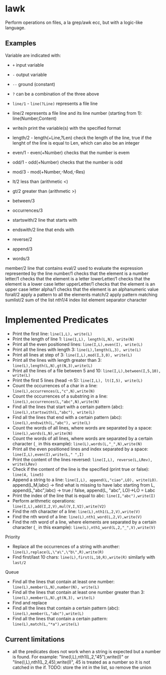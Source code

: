 # lawk
Perform operations on files, a la grep/awk ecc, but with a logic-like language.

## Examples
Variable are indicated with:
- `+` input variable
- `-` output variable
- `--` ground (constant)
- `?` can be a combination of the three above

- `line/1` - `line(?Line)` represents a file line
- line/2 represents a file line and its line number (starting from 1): line(Number,Content)
- write/n print the variable(s) with the specified format
- length/2 - length(+Line,?Len) check the length of the line, true if the lenght of the line is equal to Len, which can also be an integer
- even/1 - even(+Number) checks that the number is evem
- odd/1 - odd(+Number) checks that the number is odd
- mod/3 - mod(+Number,-Mod,-Res)
- lt/2 less than (arithmetic <)
- gt/2 greater than (arithmetic >)
- between/3
- occurrences/3
- startswith/2 line that starts with
- endswith/2 line that ends with
- reverse/2
- append/3
- words/3

member/2 line that contains
eval/2 used to evaluate the expression represented by the line
number/1 checks that the element is a number
letter/1 checks that the element is a letter
lowerLetter/1 checks that the element is a lower case letter
upperLetter/1 checks that the element is an upper case letter
alpha/1 checks that the element is an alphanumeric value
forall/2 apply a pattern to all the elements
match/2 apply pattern matching
sumlist/2 sum of the list
nth1/4 index list element separator character

# Implemented Predicates
- Print the first line: `line(1,L), write(L)`
- Print the length of line 1: `line(1,L), length(L,N), write(N)`
- Print all the even positioned lines: `line(I,L),even(I), write(L)`
- Print all the lines with length 3: `line(L),length(L,3), write(L)`
- Print all lines at step of 3: `line(I,L),mod(I,3,0), write(L)`
- Print all the lines with length greater than 3: `line(L),length(L,N),gt(N,3),write(L)` 
- Print all the lines of a file between 5 and 10: `line(I,L),between(I,5,10), write(L)`
- Print the first 5 lines (head -n 5): `line(I,L), lt(I,5), write(L)`
- Count the occurrences of a char in a line: `line(L),occurrences(L,"c",N),write(N)`
- Count the occurrences of a substring in a line: `line(L),occurrences(L,"abc",N),write(N)`
- Find all the lines that start with a certain pattern (abc): `line(L),startswith(L,"abc"), write(L)`
- Find all the lines that end with a certain pattern (abc): `line(L),endswith(L,"abc"), write(L)`
- Count the words of all lines, where words are separated by a space: `line(L),words(L,N),write(N)`
- Count the words of all lines, where words are separated by a certain character (`_` in this example): `line(L),words(L,"_",N),write(N)`
- Print all the even positioned lines and index separated by a space: `line(I,L),even(I),write(L," ",I)`
- Print the content of the lines reversed: `line(I,L), reverse(L,LRev), write(LRev)`
- Check if the content of the line is the specified (print true or false): `line(4, line5)`
- Append a string to a line: `line(I,L), append(L,"ciao",LO), write(LO)`. append(L,M,labc) -> find what is missing to have labc starting from L, append(L,"abc",labc) -> true / false, append(L, "abc", LO)->LO = Labc  
- Print the index of the line that is equal to abc: `line(I,"abc"),write(I)`
- Perform arithmetic operations: `line(I,L),add(I,2,V),mul(V,I,V2),write(V2)`
- Find the nth character of a line: `line(L),nth1(L,2,V),write(V)`
- Find the nth word of a line: `line(L),nth1_word(L,2,V),write(V)`
- Find the nth word of a line, where elements are separated by a certain character (`_` in this example): `line(L),nth1_word(L,2,"_",V),write(V)`

Priority
- Replace all the occurrences of a string with another: `line(L),replace(L,\"a\",\"b\",R),write(R)`
- Find first/last 10 chars: `line(L),first(L,10,R),write(R)` similarly with `last/2`

Queue
- Find all the lines that contain at least one number: `line(L),member(L,N),number(N), write(L)`
- Find all the lines that contain at least one number greater than 3: `line(L),member(L,N),gt(N,3), write(L)`
- Find and replace
- Find all the lines that contain a certain pattern (abc): `line(L),member(L,"abc"),write(L)`
- Find all the lines that contain a certain pattern: `line(L),match(L,"*a"),write(L)`

<!-- You can also operate on file:
- Count file line: `file(F),count_lines(F,N),writeln(N)`
- Count the occurrences of a char in the file: `file(F),count_chars(F,c,N),writeln(N)`
- Sum of all the length of all the lines: `file(F),count_chars(F,N),writeln(N)`
- Count duplicated lines: `file(F),count_duplicated(F,N),writeln(N)` 
- Count duplicated lines and print those: `file(F),count_duplicated(F,N,L),writeln(N,L)` 

To check
- Find all the lines that contain only numbers: findall(L,(line(L),forall(member(L,N),number(N))),Lines). <-- check
- Find all the lines that, when evaluated, results to a certain value (e.g. 5): findall(L,(line(L),eval(L,5)),Lines).
- HOW TO HANDLE NEGATION?

If you want to count lines, you need to activate count mode with:
`?- count.`
- Count the words of the line
- Count the words of a line, but words are separated by a certain char
- Count the occurrences of a char in a line

- line(I,L), even(I), count(L,C), write(C)
oppure
- ?- count.
- ?- line(I,L), even(I).
- Count the lines that satisfy a particular condition:  -->

## Current limitations
- all the predicates does not work when a string is expected but a number is found. For example: "line(I,L),nth1(L,2,\"45\"),write(I)" or "line(I,L),nth1(L,2,45),write(I)", 45 is treated as a number so it is not catched in the if. TODO: store the int in the list, so remove the union
